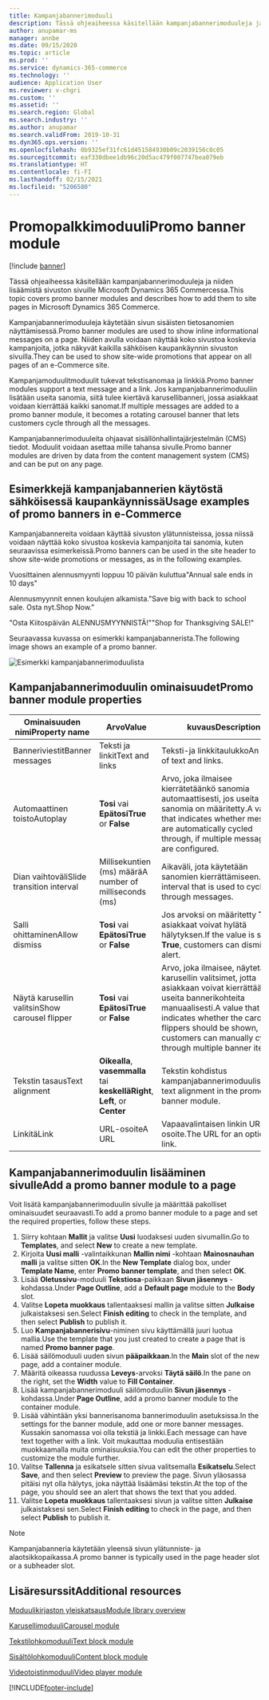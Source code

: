 ```yaml
---
title: Kampanjabannerimoduuli
description: Tässä ohjeaiheessa käsitellään kampanjabannerimoduuleja ja niiden lisäämistä sivuston sivuille Microsoft Dynamics 365 Commercessa.
author: anupamar-ms
manager: annbe
ms.date: 09/15/2020
ms.topic: article
ms.prod: ''
ms.service: dynamics-365-commerce
ms.technology: ''
audience: Application User
ms.reviewer: v-chgri
ms.custom: ''
ms.assetid: ''
ms.search.region: Global
ms.search.industry: ''
ms.author: anupamar
ms.search.validFrom: 2019-10-31
ms.dyn365.ops.version: ''
ms.openlocfilehash: 0b9325ef31fc61d451584930b09c2039156c0c05
ms.sourcegitcommit: eaf330dbee1db96c20d5ac479f007747bea079eb
ms.translationtype: HT
ms.contentlocale: fi-FI
ms.lasthandoff: 02/15/2021
ms.locfileid: "5206580"
---
```

# <a name="promo-banner-module"></a><span data-ttu-id="2bd8f-103">Promopalkkimoduuli</span><span class="sxs-lookup"><span data-stu-id="2bd8f-103">Promo banner module</span></span>

[!include [banner](includes/banner.md)]

<span data-ttu-id="2bd8f-104">Tässä ohjeaiheessa käsitellään kampanjabannerimoduuleja ja niiden lisäämistä sivuston sivuille Microsoft Dynamics 365 Commercessa.</span><span class="sxs-lookup"><span data-stu-id="2bd8f-104">This topic covers promo banner modules and describes how to add them to site pages in Microsoft Dynamics 365 Commerce.</span></span>

<span data-ttu-id="2bd8f-105">Kampanjabannerimoduuleja käytetään sivun sisäisten tietosanomien näyttämisessä.</span><span class="sxs-lookup"><span data-stu-id="2bd8f-105">Promo banner modules are used to show inline informational messages on a page.</span></span> <span data-ttu-id="2bd8f-106">Niiden avulla voidaan näyttää koko sivustoa koskevia kampanjoita, jotka näkyvät kaikilla sähköisen kaupankäynnin sivuston sivuilla.</span><span class="sxs-lookup"><span data-stu-id="2bd8f-106">They can be used to show site-wide promotions that appear on all pages of an e-Commerce site.</span></span> 

<span data-ttu-id="2bd8f-107">Kampanjamoduulitmoduulit tukevat tekstisanomaa ja linkkiä.</span><span class="sxs-lookup"><span data-stu-id="2bd8f-107">Promo banner modules support a text message and a link.</span></span> <span data-ttu-id="2bd8f-108">Jos kampanjabannerimoduuliin lisätään useita sanomia, siitä tulee kiertävä karusellibanneri, jossa asiakkaat voidaan kierrättää kaikki sanomat.</span><span class="sxs-lookup"><span data-stu-id="2bd8f-108">If multiple messages are added to a promo banner module, it becomes a rotating carousel banner that lets customers cycle through all the messages.</span></span> 

<span data-ttu-id="2bd8f-109">Kampanjabannerimoduuleita ohjaavat sisällönhallintajärjestelmän (CMS) tiedot. Moduulit voidaan asettaa mille tahansa sivulle.</span><span class="sxs-lookup"><span data-stu-id="2bd8f-109">Promo banner modules are driven by data from the content management system (CMS) and can be put on any page.</span></span>

## <a name="usage-examples-of-promo-banners-in-e-commerce"></a><span data-ttu-id="2bd8f-110">Esimerkkejä kampanjabannerien käytöstä sähköisessä kaupankäynnissä</span><span class="sxs-lookup"><span data-stu-id="2bd8f-110">Usage examples of promo banners in e-Commerce</span></span>

<span data-ttu-id="2bd8f-111">Kampanjabannereita voidaan käyttää sivuston ylätunnisteissa, jossa niissä voidaan näyttää koko sivustoa koskevia kampanjoita tai sanomia, kuten seuraavissa esimerkeissä.</span><span class="sxs-lookup"><span data-stu-id="2bd8f-111">Promo banners can be used in the site header to show site-wide promotions or messages, as in the following examples.</span></span>

<span data-ttu-id="2bd8f-112">Vuosittainen alennusmyynti loppuu 10 päivän kuluttua</span><span class="sxs-lookup"><span data-stu-id="2bd8f-112">"Annual sale ends in 10 days"</span></span>

<span data-ttu-id="2bd8f-113">Alennusmyynnit ennen koulujen alkamista.</span><span class="sxs-lookup"><span data-stu-id="2bd8f-113">"Save big with back to school sale.</span></span> <span data-ttu-id="2bd8f-114">Osta nyt.</span><span class="sxs-lookup"><span data-stu-id="2bd8f-114">Shop Now."</span></span>

<span data-ttu-id="2bd8f-115">"Osta Kiitospäivän ALENNUSMYYNNISTÄ!"</span><span class="sxs-lookup"><span data-stu-id="2bd8f-115">"Shop for Thanksgiving SALE!"</span></span> 

<span data-ttu-id="2bd8f-116">Seuraavassa kuvassa on esimerkki kampanjabannerista.</span><span class="sxs-lookup"><span data-stu-id="2bd8f-116">The following image shows an example of a promo banner.</span></span>

![Esimerkki kampanjabannerimoduulista](./media/ecommerce-Promobanner.PNG)

## <a name="promo-banner-module-properties"></a><span data-ttu-id="2bd8f-118">Kampanjabannerimoduulin ominaisuudet</span><span class="sxs-lookup"><span data-stu-id="2bd8f-118">Promo banner module properties</span></span>

| <span data-ttu-id="2bd8f-119">Ominaisuuden nimi</span><span class="sxs-lookup"><span data-stu-id="2bd8f-119">Property name</span></span>             | <span data-ttu-id="2bd8f-120">Arvo</span><span class="sxs-lookup"><span data-stu-id="2bd8f-120">Value</span></span>                              | <span data-ttu-id="2bd8f-121">kuvaus</span><span class="sxs-lookup"><span data-stu-id="2bd8f-121">Description</span></span> |
|---------------------------|------------------------------------|-------------|
| <span data-ttu-id="2bd8f-122">Banneriviestit</span><span class="sxs-lookup"><span data-stu-id="2bd8f-122">Banner messages</span></span>           | <span data-ttu-id="2bd8f-123">Teksti ja linkit</span><span class="sxs-lookup"><span data-stu-id="2bd8f-123">Text and links</span></span>                     | <span data-ttu-id="2bd8f-124">Teksti-ja linkkitaulukko</span><span class="sxs-lookup"><span data-stu-id="2bd8f-124">An array of text and links.</span></span> |
| <span data-ttu-id="2bd8f-125">Automaattinen toisto</span><span class="sxs-lookup"><span data-stu-id="2bd8f-125">Autoplay</span></span>                  | <span data-ttu-id="2bd8f-126">**Tosi** vai **Epätosi**</span><span class="sxs-lookup"><span data-stu-id="2bd8f-126">**True** or **False**</span></span>              | <span data-ttu-id="2bd8f-127">Arvo, joka ilmaisee kierrätetäänkö sanomia automaattisesti, jos useita sanomia on määritetty.</span><span class="sxs-lookup"><span data-stu-id="2bd8f-127">A value that indicates whether messages are automatically cycled through, if multiple messages are configured.</span></span> |
| <span data-ttu-id="2bd8f-128">Dian vaihtoväli</span><span class="sxs-lookup"><span data-stu-id="2bd8f-128">Slide transition interval</span></span> | <span data-ttu-id="2bd8f-129">Millisekuntien (ms) määrä</span><span class="sxs-lookup"><span data-stu-id="2bd8f-129">A number of milliseconds (ms)</span></span>      | <span data-ttu-id="2bd8f-130">Aikaväli, jota käytetään sanomien kierrättämiseen.</span><span class="sxs-lookup"><span data-stu-id="2bd8f-130">The interval that is used to cycle through messages.</span></span> |
| <span data-ttu-id="2bd8f-131">Salli ohittaminen</span><span class="sxs-lookup"><span data-stu-id="2bd8f-131">Allow dismiss</span></span>             | <span data-ttu-id="2bd8f-132">**Tosi** vai **Epätosi**</span><span class="sxs-lookup"><span data-stu-id="2bd8f-132">**True** or **False**</span></span>              | <span data-ttu-id="2bd8f-133">Jos arvoksi on määritetty **Tosi**, asiakkaat voivat hylätä hälytyksen.</span><span class="sxs-lookup"><span data-stu-id="2bd8f-133">If the value is set to **True**, customers can dismiss the alert.</span></span> |
| <span data-ttu-id="2bd8f-134">Näytä karusellin valitsin</span><span class="sxs-lookup"><span data-stu-id="2bd8f-134">Show carousel flipper</span></span>     | <span data-ttu-id="2bd8f-135">**Tosi** vai **Epätosi**</span><span class="sxs-lookup"><span data-stu-id="2bd8f-135">**True** or **False**</span></span>              | <span data-ttu-id="2bd8f-136">Arvo, joka ilmaisee, näytetäänkö karusellin valitsimet, jotta asiakkaan voivat kierrättää useita bannerikohteita manuaalisesti.</span><span class="sxs-lookup"><span data-stu-id="2bd8f-136">A value that indicates whether the carousel flippers should be shown, so that customers can manually cycle through multiple banner items.</span></span> |
| <span data-ttu-id="2bd8f-137">Tekstin tasaus</span><span class="sxs-lookup"><span data-stu-id="2bd8f-137">Text alignment</span></span>            | <span data-ttu-id="2bd8f-138">**Oikealla**, **vasemmalla** tai **keskellä**</span><span class="sxs-lookup"><span data-stu-id="2bd8f-138">**Right**, **Left**, or **Center**</span></span> | <span data-ttu-id="2bd8f-139">Tekstin kohdistus kampanjabannerimoduulissa.</span><span class="sxs-lookup"><span data-stu-id="2bd8f-139">The text alignment in the promo banner module.</span></span> |
| <span data-ttu-id="2bd8f-140">Linkitä</span><span class="sxs-lookup"><span data-stu-id="2bd8f-140">Link</span></span>                      | <span data-ttu-id="2bd8f-141">URL-osoite</span><span class="sxs-lookup"><span data-stu-id="2bd8f-141">A URL</span></span>                              | <span data-ttu-id="2bd8f-142">Vapaavalintaisen linkin URL-osoite.</span><span class="sxs-lookup"><span data-stu-id="2bd8f-142">The URL for an optional link.</span></span> |

## <a name="add-a-promo-banner-module-to-a-page"></a><span data-ttu-id="2bd8f-143">Kampanjabannerimoduulin lisääminen sivulle</span><span class="sxs-lookup"><span data-stu-id="2bd8f-143">Add a promo banner module to a page</span></span> 

<span data-ttu-id="2bd8f-144">Voit lisätä kampanjabannerimoduulin sivulle ja määrittää pakolliset ominaisuudet seuraavasti.</span><span class="sxs-lookup"><span data-stu-id="2bd8f-144">To add a promo banner module to a page and set the required properties, follow these steps.</span></span>

1. <span data-ttu-id="2bd8f-145">Siirry kohtaan **Mallit** ja valitse **Uusi** luodaksesi uuden sivumallin.</span><span class="sxs-lookup"><span data-stu-id="2bd8f-145">Go to **Templates**, and select **New** to create a new template.</span></span>
1. <span data-ttu-id="2bd8f-146">Kirjoita **Uusi malli** -valintaikkunan **Mallin nimi** -kohtaan **Mainosnauhan malli** ja valitse sitten **OK**.</span><span class="sxs-lookup"><span data-stu-id="2bd8f-146">In the **New Template** dialog box, under **Template Name**, enter **Promo banner template**, and then select **OK**.</span></span>
1. <span data-ttu-id="2bd8f-147">Lisää **Oletussivu**-moduuli **Tekstiosa**-paikkaan **Sivun jäsennys** -kohdassa.</span><span class="sxs-lookup"><span data-stu-id="2bd8f-147">Under **Page Outline**, add a **Default page** module to the **Body** slot.</span></span> 
1. <span data-ttu-id="2bd8f-148">Valitse **Lopeta muokkaus** tallentaaksesi mallin ja valitse sitten **Julkaise** julkaistaksesi sen.</span><span class="sxs-lookup"><span data-stu-id="2bd8f-148">Select **Finish editing** to check in the template, and then select **Publish** to publish it.</span></span> 
1. <span data-ttu-id="2bd8f-149">Luo **Kampanjabannerisivu**-niminen sivu käyttämällä juuri luotua mallia.</span><span class="sxs-lookup"><span data-stu-id="2bd8f-149">Use the template that you just created to create a page that is named **Promo banner page**.</span></span> 
1. <span data-ttu-id="2bd8f-150">Lisää säilömoduuli uuden sivun **pääpaikkaan**.</span><span class="sxs-lookup"><span data-stu-id="2bd8f-150">In the **Main** slot of the new page, add a container module.</span></span> 
1. <span data-ttu-id="2bd8f-151">Määritä oikeassa ruudussa **Leveys**-arvoksi **Täytä säilö**.</span><span class="sxs-lookup"><span data-stu-id="2bd8f-151">In the pane on the right, set the **Width** value to **Fill Container**.</span></span>
1. <span data-ttu-id="2bd8f-152">Lisää kampanjabannerimoduuli säilömoduuliin **Sivun jäsennys** -kohdassa.</span><span class="sxs-lookup"><span data-stu-id="2bd8f-152">Under **Page Outline**, add a promo banner module to the container module.</span></span>
1. <span data-ttu-id="2bd8f-153">Lisää vähintään yksi bannerisanoma bannerimoduulin asetuksissa.</span><span class="sxs-lookup"><span data-stu-id="2bd8f-153">In the settings for the banner module, add one or more banner messages.</span></span> <span data-ttu-id="2bd8f-154">Kussakin sanomassa voi olla tekstiä ja linkki.</span><span class="sxs-lookup"><span data-stu-id="2bd8f-154">Each message can have text together with a link.</span></span> <span data-ttu-id="2bd8f-155">Voit mukauttaa moduulia entisestään muokkaamalla muita ominaisuuksia.</span><span class="sxs-lookup"><span data-stu-id="2bd8f-155">You can edit the other properties to customize the module further.</span></span>
1. <span data-ttu-id="2bd8f-156">Valitse **Tallenna** ja esikatsele sitten sivua valitsemalla **Esikatselu**.</span><span class="sxs-lookup"><span data-stu-id="2bd8f-156">Select **Save**, and then select **Preview** to preview the page.</span></span> <span data-ttu-id="2bd8f-157">Sivun yläosassa pitäisi nyt olla hälytys, joka näyttää lisäämäsi tekstin.</span><span class="sxs-lookup"><span data-stu-id="2bd8f-157">At the top of the page, you should see an alert that shows the text that you added.</span></span>
1. <span data-ttu-id="2bd8f-158">Valitse **Lopeta muokkaus** tallentaaksesi sivun ja valitse sitten **Julkaise** julkaistaksesi sen.</span><span class="sxs-lookup"><span data-stu-id="2bd8f-158">Select **Finish editing** to check in the page, and then select **Publish** to publish it.</span></span>

> [!NOTE]
> <span data-ttu-id="2bd8f-159">Kampanjabanneria käytetään yleensä sivun ylätunniste- ja alaotsikkopaikassa.</span><span class="sxs-lookup"><span data-stu-id="2bd8f-159">A promo banner is typically used in the page header slot or a subheader slot.</span></span>


## <a name="additional-resources"></a><span data-ttu-id="2bd8f-160">Lisäresurssit</span><span class="sxs-lookup"><span data-stu-id="2bd8f-160">Additional resources</span></span>

[<span data-ttu-id="2bd8f-161">Moduulikirjaston yleiskatsaus</span><span class="sxs-lookup"><span data-stu-id="2bd8f-161">Module library overview</span></span>](starter-kit-overview.md)

[<span data-ttu-id="2bd8f-162">Karusellimoduuli</span><span class="sxs-lookup"><span data-stu-id="2bd8f-162">Carousel module</span></span>](add-carousel.md)

[<span data-ttu-id="2bd8f-163">Tekstilohkomoduuli</span><span class="sxs-lookup"><span data-stu-id="2bd8f-163">Text block module</span></span>](add-content-rich-block.md)

[<span data-ttu-id="2bd8f-164">Sisältölohkomoduuli</span><span class="sxs-lookup"><span data-stu-id="2bd8f-164">Content block module</span></span>](add-hero-module.md)

[<span data-ttu-id="2bd8f-165">Videotoistinmoduuli</span><span class="sxs-lookup"><span data-stu-id="2bd8f-165">Video player module</span></span>](add-video-player.md)


[!INCLUDE[footer-include](../includes/footer-banner.md)]